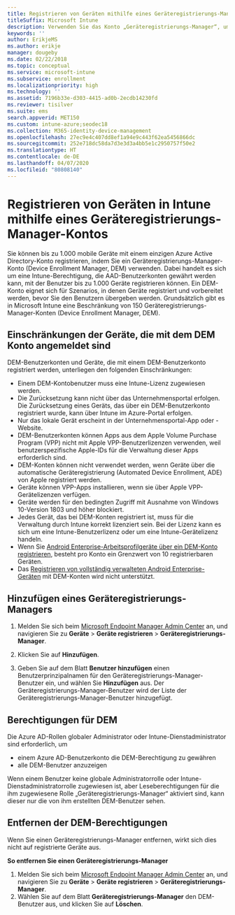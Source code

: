 ```yaml
---
title: Registrieren von Geräten mithilfe eines Geräteregistrierungs-Manager-Kontos
titleSuffix: Microsoft Intune
description: Verwenden Sie das Konto „Geräteregistrierungs-Manager“, um Geräte in Intune zu registrieren.
keywords: ''
author: ErikjeMS
ms.author: erikje
manager: dougeby
ms.date: 02/22/2018
ms.topic: conceptual
ms.service: microsoft-intune
ms.subservice: enrollment
ms.localizationpriority: high
ms.technology: ''
ms.assetid: 7196b33e-d303-4415-ad0b-2ecdb14230fd
ms.reviewer: tisilver
ms.suite: ems
search.appverid: MET150
ms.custom: intune-azure;seodec18
ms.collection: M365-identity-device-management
ms.openlocfilehash: 27ec9e4c407dd8ef1a94e9c443f62ea5456866dc
ms.sourcegitcommit: 252e718dc58da7d3e3d3a4bb5e1c2950757f50e2
ms.translationtype: HT
ms.contentlocale: de-DE
ms.lasthandoff: 04/07/2020
ms.locfileid: "80808140"
---
```

# <a name="enroll-devices-in-intune-by-using-a-device-enrollment-manager-account"></a>Registrieren von Geräten in Intune mithilfe eines Geräteregistrierungs-Manager-Kontos

Sie können bis zu 1.000 mobile Geräte mit einem einzigen Azure Active Directory-Konto registrieren, indem Sie ein Geräteregistrierungs-Manager-Konto (Device Enrollment Manager, DEM) verwenden. Dabei handelt es sich um eine Intune-Berechtigung, die AAD-Benutzerkonten gewährt werden kann, mit der Benutzer bis zu 1.000 Geräte registrieren können. Ein DEM-Konto eignet sich für Szenarios, in denen Geräte registriert und vorbereitet werden, bevor Sie den Benutzern übergeben werden. Grundsätzlich gibt es in Microsoft Intune eine Beschränkung von 150 Geräteregistrierungs-Manager-Konten (Device Enrollment Manager, DEM).

## <a name="limitations-of-devices-that-are-enrolled-with-a-dem-account"></a>Einschränkungen der Geräte, die mit dem DEM Konto angemeldet sind

DEM-Benutzerkonten und Geräte, die mit einem DEM-Benutzerkonto registriert werden, unterliegen den folgenden Einschränkungen:

- Einem DEM-Kontobenutzer muss eine Intune-Lizenz zugewiesen werden.
- Die Zurücksetzung kann nicht über das Unternehmensportal erfolgen. Die Zurücksetzung eines Geräts, das über ein DEM-Benutzerkonto registriert wurde, kann über Intune im Azure-Portal erfolgen.
- Nur das lokale Gerät erscheint in der Unternehmensportal-App oder -Website.
- DEM-Benutzerkonten können Apps aus dem Apple Volume Purchase Program (VPP) nicht mit Apple VPP-Benutzerlizenzen verwenden, weil benutzerspezifische Apple-IDs für die Verwaltung dieser Apps erforderlich sind.
- DEM-Konten können nicht verwendet werden, wenn Geräte über die automatische Geräteregistrierung (Automated Device Enrollment, ADE) von Apple registriert werden.
- Geräte können VPP-Apps installieren, wenn sie über Apple VPP-Gerätelizenzen verfügen.
- Geräte werden für den bedingten Zugriff mit Ausnahme von Windows 10-Version 1803 und höher blockiert.
- Jedes Gerät, das bei DEM-Konten registriert ist, muss für die Verwaltung durch Intune korrekt lizenziert sein. Bei der Lizenz kann es sich um eine Intune-Benutzerlizenz oder um eine Intune-Gerätelizenz handeln.
- Wenn Sie [Android Enterprise-Arbeitsprofilgeräte über ein DEM-Konto registrieren](android-work-profile-enroll.md), besteht pro Konto ein Grenzwert von 10 registrierbaren Geräten.
- Das [Registrieren von vollständig verwalteten Android Enterprise-Geräten](android-fully-managed-enroll.md) mit DEM-Konten wird nicht unterstützt.

## <a name="add-a-device-enrollment-manager"></a>Hinzufügen eines Geräteregistrierungs-Managers

1. Melden Sie sich beim [Microsoft Endpoint Manager Admin Center](https://go.microsoft.com/fwlink/?linkid=2109431) an, und navigieren Sie zu **Geräte** > **Geräte registrieren** > **Geräteregistrierungs-Manager**.

2. Klicken Sie auf **Hinzufügen**.

3. Geben Sie auf dem Blatt **Benutzer hinzufügen** einen Benutzerprinzipalnamen für den Geräteregistrierungs-Manager-Benutzer ein, und wählen Sie **Hinzufügen** aus. Der Geräteregistrierungs-Manager-Benutzer wird der Liste der Geräteregistrierungs-Manager-Benutzer hinzugefügt.

## <a name="permissions-for-dem"></a>Berechtigungen für DEM

Die Azure AD-Rollen globaler Administrator oder Intune-Dienstadministrator sind erforderlich, um
- einem Azure AD-Benutzerkonto die DEM-Berechtigung zu gewähren
- alle DEM-Benutzer anzuzeigen

Wenn einem Benutzer keine globale Administratorrolle oder Intune-Dienstadministratorrolle zugewiesen ist, aber Leseberechtigungen für die ihm zugewiesene Rolle „Geräteregistrierungs-Manager“ aktiviert sind, kann dieser nur die von ihm erstellten DEM-Benutzer sehen.


## <a name="remove-device-enrollment-manager-permissions"></a>Entfernen der DEM-Berechtigungen

Wenn Sie einen Geräteregistrierungs-Manager entfernen, wirkt sich dies nicht auf registrierte Geräte aus.

**So entfernen Sie einen Geräteregistrierungs-Manager**

1. Melden Sie sich beim [Microsoft Endpoint Manager Admin Center](https://go.microsoft.com/fwlink/?linkid=2109431) an, und navigieren Sie zu **Geräte** > **Geräte registrieren** > **Geräteregistrierungs-Manager**.
2. Wählen Sie auf dem Blatt **Geräteregistrierungs-Manager** den DEM-Benutzer aus, und klicken Sie auf **Löschen**.

